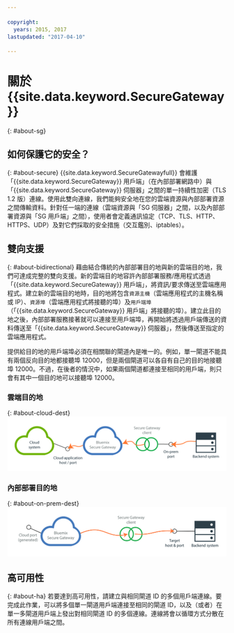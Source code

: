 ```yaml
---

copyright:
  years: 2015, 2017
lastupdated: "2017-04-10"

---
```


# 關於 {{site.data.keyword.SecureGateway}}
{: #about-sg}

## 如何保護它的安全？
{: #about-secure}
{{site.data.keyword.SecureGatewayfull}} 會維護「{{site.data.keyword.SecureGateway}} 用戶端」（在內部部署網路中）與「{{site.data.keyword.SecureGateway}} 伺服器」之間的單一持續性加密（TLS 1.2 版）連線。使用此雙向連線，我們能夠安全地在您的雲端資源與內部部署資源之間傳輸資料。針對任一端的連線（雲端資源與「SG 伺服器」之間，以及內部部署資源與「SG 用戶端」之間），使用者會定義通訊協定（TCP、TLS、HTTP、HTTPS、UDP）及對它們採取的安全措施（交互鑑別、iptables）。  

## 雙向支援
{: #about-bidirectional}
藉由結合傳統的內部部署目的地與新的雲端目的地，我們可達成完整的雙向支援。新的雲端目的地容許內部部署服務/應用程式透過「{{site.data.keyword.SecureGateway}} 用戶端」，將資訊/要求傳送至雲端應用程式。建立新的雲端目的地時，目的地將包含`資源主機`（雲端應用程式的主機名稱或 IP）、`資源埠`（雲端應用程式將接聽的埠）及`用戶端埠`（「{{site.data.keyword.SecureGateway}} 用戶端」將接聽的埠）。建立此目的地之後，內部部署服務接著就可以連接至用戶端埠，再開始將透過用戶端傳送的資料傳送至「{{site.data.keyword.SecureGateway}} 伺服器」，然後傳送至指定的雲端應用程式。

提供給目的地的用戶端埠必須在相關聯的閘道內是唯一的。例如，單一閘道不能具有兩個反向目的地都接聽埠 12000，但是兩個閘道可以各自有自己的目的地接聽埠 12000。不過，在後者的情況中，如果兩個閘道都連接至相同的用戶端，則只會有其中一個目的地可以接聽埠 12000。

### 雲端目的地
{: #about-cloud-dest}
![雲端目的地](./images/reverseDestination.png?raw=true "雲端目的地")

### 內部部署目的地
{: #about-on-prem-dest}
![內部部署目的地](./images/onPremDestination.png?raw=true "內部部署目的地")

## 高可用性
{: #about-ha}
若要達到高可用性，請建立與相同閘道 ID 的多個用戶端連線。要完成此作業，可以將多個單一閘道用戶端連接至相同的閘道 ID，以及（或者）在單一多閘道用戶端上發出對相同閘道 ID 的多個連線。連線將會以循環方式分散在所有連線用戶端之間。
